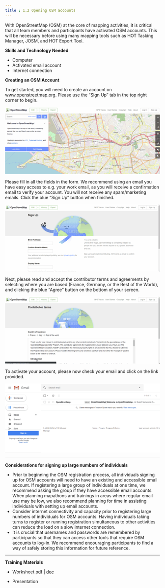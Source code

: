 ```yaml
---
title : 1.2 Opening OSM accounts
---
```


With OpenStreetMap (OSM) at the core of mapping activities, it is critical that all team members and participants have activated OSM accounts. This will be necessary before using many mapping tools such as HOT Tasking Manager, JOSM, and HOT Export Tool. 

**Skills and Technology Needed**

* Computer
* Activated email account
* Internet connection

**Creating an OSM Account**

To get started, you will need to create an account on www.openstreetmap.org. Please use the “Sign Up” tab in the top right corner to begin.

![](https://github.com/jessbeutler/test/blob/master/folder/IntroOSM3.gif)

Please fill in all the fields in the form.  We recommend using an email you have easy access to e.g. your work email, as you will receive a confirmation email to verify your account. You will not receive any spam/marketing emails. Click the blue “Sign Up” button when finished. 

![](https://github.com/jessbeutler/test/blob/master/folder/IntroOSM5.gif)

Next, please read and accept the contributor terms and agreements by selecting where you are based (France, Germany, or the Rest of the World), and clicking the blue “Agree” button on the bottom of your screen. 

![](https://github.com/jessbeutler/test/blob/master/folder/IntroOSM6.gif)

To activate your account, please now check your email and click on the link provided. 

![](https://github.com/jessbeutler/test/blob/master/folder/IntroOSM7.gif)


***


**Considerations for signing up large numbers of individuals**

* Prior to beginning the OSM registration process, all individuals signing up for OSM accounts will need to have an existing and accessible email account. If registering a large group of individuals at one time, we recommend asking the group if they have accessible email accounts. When planning mapathons and trainings in areas where regular email use may be low, we also recommend planning for time in assisting individuals with setting up email accounts. 
* Consider internet connectivity and capacity prior to registering large numbers of individuals for OSM accounts. Having individuals taking turns to register or running registration simultaneous to other activities can reduce the load on a slow internet connection. 
* It is crucial that usernames and passwords are remembered by participants so that they can access other tools that require OSM accounts to log-in. We recommend encouraging participants to find a way of safely storing this information for future reference. 


***


**Training Materials**

* Worksheet [pdf](https://drive.google.com/open?id=1eH5yUwDwDB_CRcJm6dKKGyxxu3m9bNf7) | [doc](https://drive.google.com/open?id=1OG6icoBgaM5R7rRN9KH_yDgY3NgXeEQd)

* Presentation